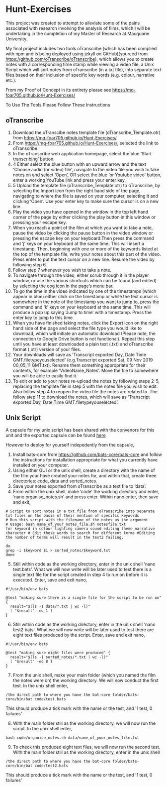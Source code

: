 # Hunt-Exercises

This project was created to attempt to alleviate some of the pains associated with research involving the analysis of films, which I will be undertaking in the completion of my Master of Research at Macquarie University.

My final project includes two tools
oTranscribe (which has been complied with npm and is being deployed using jekyll on GitHub)(sourced from https://github.com/oTranscribe/oTranscribe), which allows you to create notes with a corresponding time stamp while viewing a video file.
a Unix Script which will sort notes from oTranscribe (in a txt file), into separate text files based on their inclusion of specific key words (e.g. colour, narrative etc.).

From my Proof of Concept in its entirety please see https://mq-foar705.github.io/Hunt-Exercises/

To Use The Tools Please Follow These Instructions

## oTranscribe
1. Download the oTranscibe notes template file (oTranscribe_Template.otr) from https://mq-foar705.github.io/Hunt-Exercises/
1. From https://mq-foar705.github.io/Hunt-Exercises/, selected the link to oTranscribe.
1. In the oTranscribe web application homepage, select the blue ‘Start transcribing’ button.
1. 4 Either select the blue button with an upward arrow and the text ‘Choose audio (or video) file’, navigate to the video file you wish to take notes on and select ‘Open’, OR select the blue ‘or Youtube video’ button, enter a working YouTube link and press your enter key.
1. 5 Upload the template file (oTranscribe_Template.otr) to oTranscribe, by selecting the Import icon from the right hand side of the page, navigating to where the file is saved on your computer, selecting it and clicking ‘Open’. Use your enter key to make sure the cursor is on a new line.
1. Play the video you have opened in the window in the top left hand corner of the page by either clicking the play button in this window or pressing your escape key.
1. When you reach a point of the film at which you want to take a note, pause the video by clicking the pause button in the video window or pressing the escape key on your keyboard.Then press the command and ‘j’ keys on your keyboard at the same time. This will insert a timestamp. Then, beginning with one or more of the keywords listed at the top of the template file, write your notes about this part of the video. Press enter to put the text cursor on a new line. Resume the video by following step 6.
1. Follow step 7 whenever you wish to take a note.
1. To navigate through the video, either scrub through it in the player window, or use the various shortcuts which can be found (and edited) by selecting the cog icon in the page’s menu bar.
1. To go the time in the video indicated by one of the timestamps (which appear in blue) either click on the timestamp or while the text cursor is somewhere in the note of the timestamp you want to jump to, press the command and ‘k’ keys on your keyboard at the same time. This will produce a pop up saying ‘Jump to time’ with a timestamp. Press the enter key to jump to this time. 
1. When you have finished taking notes, click the Export icon on the right hand side of the page and select the file type you would like to download, which will initiate an automatic download (Please note, the connection to Google Drive button is not functional). Repeat this step until you have at least downloaded a plain text (.txt) and oTranscribe format (.otr) version of your files. 
1. Your downloads will save as ‘Transcript exported Day, Date Time GMT.filetypeyouselected’ (e.g.Transcript exported Sat, 09 Nov 2019 00_05_11 GMT.txt). Rename them something appropriate for their contents, for example ‘VideoName_Notes’. Move the file to somewhere you will be able to easily find it.
1. To edit or add to your notes re-upload the notes by following steps 2-5, replacing the template file in step 5 with the notes file you wish to edit. Also follow step 4 to reopen the video file the notes are related to. The follow step 11 to download the notes, which will save as ‘Transcript exported Day, Date Time GMT.filetypeyouselected’.


## Unix Script
A capsule for my unix script has been shared with the convenors for this unit and the exported capsule can be found [here](https://github.com/MQ-FOAR705/Hunt-Exercises/tree/master/Proof_of_Concept__CodeOcean_Capsule)

However to deploy for yourself indepedently from the capsule, 

1. Install bats-core from https://github.com/bats-core/bats-core and follow the instructions for installation appropriate for what you currently have installed on your computer.
1. Using either GUI or the unix shell, create a directory with the name of the film your have created your notes for, and within that, create three directories: code, data and sorted_notes.
1. Save your notes exported from oTranscribe as a text file to ‘data’.
1. From within the unix shell, make ‘code’ the working directory and enter, ‘nano organise_notes.sh' and press enter. Within nano enter, then save and exit,
```
# Script to sort notes in a txt file from oTranscribe into separate txt files on the basis of their mention of specific keywords
# Run this script with the filename of the notes as the argument
# Usage: bash name_of_your_notes_file.sh notesfile.txt
for keyword in colour lighting camera sound editing theme narrative character # Edit these words to search for different terms #Editing the number of terms will result in the test2 failing.

do
grep -i $keyword $1 > sorted_notes/$keyword.txt
done
```
5. Still within code as the working directory, enter in the unix shell 'nano test.bats'. What we will now write will be later used to test there is a single text file for the script created in step 4 to run on before it is executed. Enter, save and exit nano,
```
#!/usr/bin/env bats

@test "making sure there is a single file for the script to be run on" {
  result="$(ls -1 data/*.txt | wc -l)"
  [ "$result" -eq 1 ]
}
```
6. Still within code as the working directory, enter in the unix shell 'nano test2.bats'. What we will now write will be later used to test there are eight text files produced by the script. Enter, save and exit nano,
```
#!/usr/bin/env bats

@test "making sure eight files were produced" {
  result="$(ls -1 sorted_notes/*.txt | wc -l)"
  [ "$result" -eq 8 ]
}
```
7. From the unix shell, make your main folder (which you named the film the notes were on) the working directory. We will now conduct the first test. In the unix shell enter,
```
/the direct path to where you have the bat-core folder/bats-core/bin/bat code/test.bats
```
This should produce a tick mark with the name or the test, and '1 test, 0 failures'

8. With the main folder still as the working directory, we will now run the script. In the unix shell enter,
```
bash code/organise_notes.sh data/name_of_your_notes_file.txt
```
9. To check this produced eight text files, we will now run the second test. With the main folder still as the working directory, enter in the unix shell
```
/the direct path to where you have the bat-core folder/bats-core/bin/bat code/test2.bats
```
This should produce a tick mark with the name or the test, and '1 test, 0 failures'

